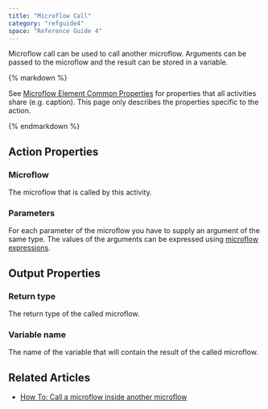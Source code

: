 ```yaml
---
title: "Microflow Call"
category: "refguide4"
space: "Reference Guide 4"
---
```

Microflow call can be used to call another microflow. Arguments can be passed to the microflow and the result can be stored in a variable.

<div class="alert alert-info">{% markdown %}

See [Microflow Element Common Properties](Microflow+Element+Common+Properties) for properties that all activities share (e.g. caption). This page only describes the properties specific to the action.

{% endmarkdown %}</div>

## Action Properties

### Microflow

The microflow that is called by this activity.

### Parameters

For each parameter of the microflow you have to supply an argument of the same type. The values of the arguments can be expressed using [microflow expressions](Microflow+Expressions).

## Output Properties

### Return type

The return type of the called microflow.

### Variable name

The name of the variable that will contain the result of the called microflow.

## Related Articles

*   [How To: Call a microflow inside another microflow](https://world.mendix.com/display/howto40/Call+a+microflow+inside+another+microflow)